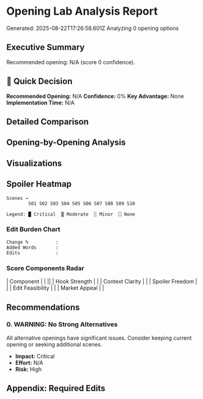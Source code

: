 # Opening Lab Analysis Report
Generated: 2025-08-22T17:26:58.601Z
Analyzing 0 opening options

## Executive Summary

Recommended opening: N/A (score 0 confidence).
## 🎯 Quick Decision

**Recommended Opening:** N/A
**Confidence:** 0%
**Key Advantage:** None
**Implementation Time:** N/A

## Detailed Comparison


## Opening-by-Opening Analysis

## Visualizations

## Spoiler Heatmap

```
Scenes →
        S01 S02 S03 S04 S05 S06 S07 S08 S09 S10 

Legend: █ Critical  ▒ Moderate  ░ Minor  ⎕ None
```

### Edit Burden Chart
```
Change %          : 
Added Words       : 
Edits             : 
```

### Score Components Radar

| Component |  |
||
| Hook Strength |  |
| Context Clarity |  |
| Spoiler Freedom |  |
| Edit Feasibility |  |
| Market Appeal |  |

## Recommendations

### 0. WARNING: No Strong Alternatives
All alternative openings have significant issues. Consider keeping current opening or seeking additional scenes.
- **Impact:** Critical
- **Effort:** N/A
- **Risk:** High

## Appendix: Required Edits
